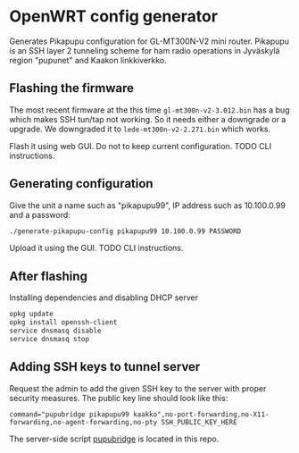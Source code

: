 # OpenWRT config generator

Generates Pikapupu configuration for GL-MT300N-V2 mini
router. Pikapupu is an SSH layer 2 tunneling scheme for ham radio
operations in Jyväskylä region "pupunet" and Kaakon linkkiverkko.

## Flashing the firmware

The most recent firmware at the this time `gl-mt300n-v2-3.012.bin` has
a bug which makes SSH tun/tap not working. So it needs either a
downgrade or a upgrade. We downgraded it to `lede-mt300n-v2-2.271.bin`
which works.

Flash it using web GUI. Do not to keep current configuration. TODO CLI instructions.

## Generating configuration

Give the unit a name such as "pikapupu99", IP address such as 10.100.0.99 and a password:

```sh
./generate-pikapupu-config pikapupu99 10.100.0.99 PASSWORD
```

Upload it using the GUI. TODO CLI instructions.

## After flashing

Installing dependencies and disabling DHCP server

```sh
opkg update
opkg install openssh-client
service dnsmasq disable
service dnsmasq stop
```

## Adding SSH keys to tunnel server

Request the admin to add the given SSH key to the server with proper
security measures. The public key line should look like this:

```
command="pupubridge pikapupu99 kaakko",no-port-forwarding,no-X11-forwarding,no-agent-forwarding,no-pty SSH_PUBLIC_KEY_HERE
```

The server-side script [pupubridge](pupubridge) is located in this repo.
